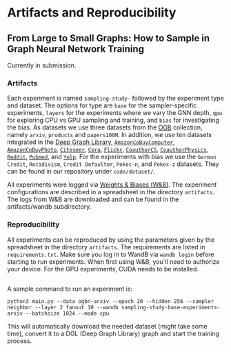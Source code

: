 # Artifacts and Reproducibility
## From Large to Small Graphs: How to Sample in Graph Neural Network Training 
Currently in submission.

### Artifacts
Each experiment is named `sampling-study-` followed by the experiment type and dataset. The options for type are `base` for the sampler-specific experiments, `layers` for the experiments where we vary the GNN depth, `gpu` for exploring CPU vs GPU sampling and training, and `bias` for investigating the bias.
As datasets we use three datasets from the [OGB](https://ogb.stanford.edu/) collection, namely `arxiv`, `products` and `papers100M`. In addition, we use ten datasets integrated in the [Deep Graph Library](https://www.dgl.ai/), [`AmazonCoBuyComputer`](https://docs.dgl.ai/generated/dgl.data.AmazonCoBuyComputerDataset.html#dgl.data.AmazonCoBuyComputerDataset), [`AmazonCoBuyPhoto`](https://docs.dgl.ai/generated/dgl.data.AmazonCoBuyPhotoDataset.html#dgl.data.AmazonCoBuyPhotoDataset), [`Citeseer`](https://docs.dgl.ai/generated/dgl.data.CiteseerGraphDataset.html#dgl.data.CiteseerGraphDataset), [`Cora`](https://docs.dgl.ai/generated/dgl.data.CoraGraphDataset.html), [`Flickr`](https://docs.dgl.ai/generated/dgl.data.FlickrDataset.html), [`CoauthorCS`](https://docs.dgl.ai/generated/dgl.data.CoauthorCSDataset.html#dgl.data.CoauthorCSDataset), [`CoauthorPhysics`](https://docs.dgl.ai/generated/dgl.data.CoauthorPhysicsDataset.html#dgl.data.CoauthorPhysicsDataset), [`Reddit`](https://docs.dgl.ai/generated/dgl.data.RedditDataset.html), [`Pubmed`](https://docs.dgl.ai/generated/dgl.data.PubmedGraphDataset.html#dgl.data.PubmedGraphDataset), and [`Yelp`](https://docs.dgl.ai/generated/dgl.data.YelpDataset.html). 
For the experiments with bias we use the `German Credit`, `Recidivism`, `Credit Defaulter`, `Pokec-n`, and `Pokec-z` datasets. They can be found in our repository under `code/dataset/`.

All experiments were logged via [Weights & Biases (W&B)](https://wandb.ai/site). The experiment configurations are described in a spreadsheet in the directory `artifacts`. The logs from W&B are downloaded and can be found in the artifacts/wandb subdirectory.

### Reproducibility
All experiments can be reproduced by using the parameters given by the spreadsheet in the directory `artifacts`. The requirements are listed in `requirements.txt`. Make sure you log in to WandB via ```wandb login``` before starting to run experiments. 
When first using W&B, you`ll need to authorize your device. For the GPU experiments, CUDA needs to be installed.

##
A sample command to run an experiment is:

`python3 main.py --data ogbn-arxiv --epoch 20 --hidden 256 --sampler neighbor --layer 2 fanout 10 --wandb sampling-study-base-experiments-arxiv --batchsize 1024 --mode cpu`

This will automatically download the needed dataset (might take some time), convert it to a DGL (Deep Graph Library) graph and start the training process.
